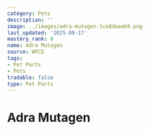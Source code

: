 ```yaml
---
category: Pets
description: ''
image: ../images/adra-mutagen-1ce8daeeb9.png
last_updated: '2025-09-17'
mastery_rank: 0
name: Adra Mutagen
source: WFCD
tags:
- Pet Parts
- Pets
tradable: false
type: Pet Parts
---
```


# Adra Mutagen


